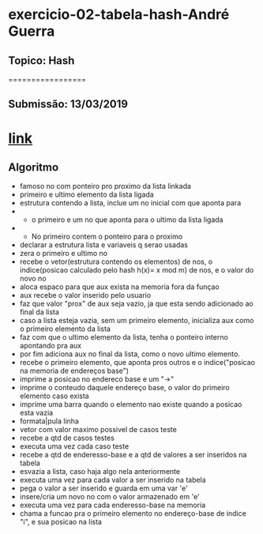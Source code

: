# exercicio-02-tabela-hash-André Guerra
## Topico: Hash
=================
## Submissão: 13/03/2019
[link](https://upload.wikimedia.org/wikipedia/commons/b/b6/Logo_CESAR.png)
=====================
## Algoritmo
* famoso no com ponteiro pro proximo da lista linkada
* primeiro e ultimo elemento da lista ligada
* estrutura contendo a lista, inclue um no inicial com que aponta para 
* * o primeiro e um no que aponta para o ultimo da lista ligada
* * No primeiro contem o ponteiro para o proximo
* declarar a estrutura lista e variaveis q serao usadas
* zera o primeiro e ultimo no
* recebe o vetor(estrutura contendo os elementos) de nos, o indice(posicao calculado pelo hash h(x)= x mod m) de nos, e o valor do novo no
* aloca espaco para que aux exista na memoria fora da funçao
* aux recebe o valor inserido pelo usuario
* faz que valor "prox" de aux seja vazio, ja que esta sendo adicionado ao final da lista
* caso a lista esteja vazia, sem um primeiro elemento, inicializa aux como o primeiro elemento da lista
* faz com que o ultimo elemento da lista, tenha o ponteiro interno apontando pra aux
* por fim adiciona aux no final da lista, como o novo ultimo elemento.
* recebe o primeiro elemento, que aponta pros outros e o indice("posicao na memoria de endereços base")
* imprime a posicao no endereco base e um "->"
* imprime o conteudo daquele endereço base, o valor do primeiro elemento caso exista
* imprime uma barra quando o elemento nao existe quando a posicao esta vazia
* formata|pula linha
* vetor com valor maximo possivel de casos teste 
* recebe a qtd de casos testes
* executa uma vez cada caso teste
* recebe a qtd de enderesso-base e a qtd de valores a ser inseridos na tabela
* esvazia a lista, caso haja algo nela anteriormente
* executa uma vez para cada valor a ser inserido na tabela
* pega o valor a ser inserido e guarda em uma var 'e'
* insere/cria um novo no com o valor armazenado em 'e'
* executa uma vez para cada enderesso-base na memoria
* chama a funcao pra o primeiro elemento no endereço-base de indice "i", e sua posicao na lista
